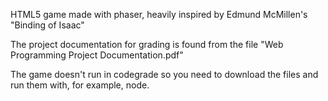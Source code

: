 HTML5 game made with phaser, heavily inspired by Edmund McMillen's "Binding of Isaac"

The project documentation for grading is found from the file "Web Programming Project Documentation.pdf"

The game doesn't run in codegrade so you need to download the files and run them with, for example, node.
